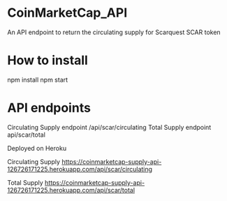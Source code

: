 # CoinMarketCap_API
An API endpoint to return the circulating supply for Scarquest SCAR token

# How to install
npm install
npm start

# API endpoints
Circulating Supply endpoint /api/scar/circulating
Total Supply endpoint api/scar/total


Deployed on Heroku

Circulating Supply
https://coinmarketcap-supply-api-126726171225.herokuapp.com/api/scar/circulating


Total Supply
https://coinmarketcap-supply-api-126726171225.herokuapp.com/api/scar/total


